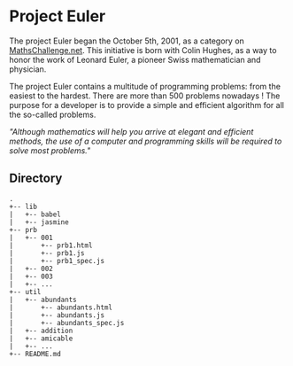 # Project Euler

The project Euler began the October 5th, 2001, as a category on [MathsChallenge.net](http://mathschallenge.net/). This initiative is born with Colin Hughes, as a way to honor the work of Leonard Euler, a pioneer Swiss mathematician and physician.

The project Euler contains a multitude of programming problems: from the easiest to the hardest. There are more than 500 problems nowadays ! The purpose for a developer is to provide a simple and efficient algorithm for all the so-called problems.

*"Although mathematics will help you arrive at elegant and efficient methods, the use of a computer and programming skills will be required to solve most problems."*

## Directory

```
.
+-- lib
|   +-- babel
|   +-- jasmine
+-- prb
|   +-- 001
|       +-- prb1.html
|       +-- prb1.js
|       +-- prb1_spec.js
|   +-- 002
|   +-- 003
|   +-- ...
+-- util
|   +-- abundants
|       +-- abundants.html
|       +-- abundants.js
|       +-- abundants_spec.js
|   +-- addition
|   +-- amicable
|   +-- ...
+-- README.md
```
